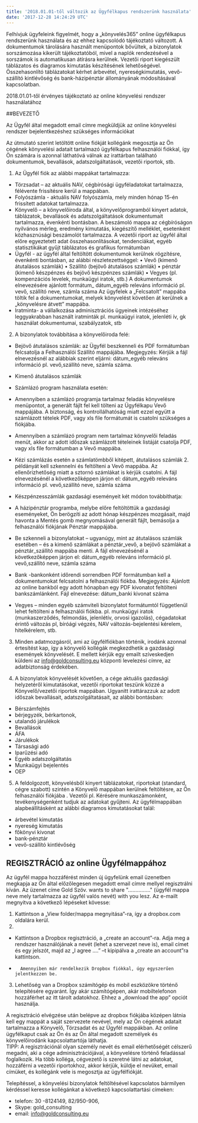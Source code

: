 ```yaml
---
title: '2018.01.01-től változik az Ügyfélkapus rendszerünk használata'
date: '2017-12-28 14:24:29 UTC'
---
```


Felhívjuk ügyfeleink figyelmét, hogy a „könyvelés365” online ügyfélkapus rendszerünk használata és az ehhez kapcsolódó tájékoztató változott. A dokumentumok tárolására használt menüpontok bővültek, a bizonylatok sorszámozása kikerült tájékoztatóból, mivel a naplók rendezésével a sorszámok is automatikusan átírásra kerülnek. Vezetői riport kiegészült táblázatos és diagramos kimutatás készítésének lehetőségével. Összehasonlító táblázatokat kérhet  árbevétel, nyereségkimutatás, vevő-szállító kintlévőség és bank-házipénztár állományának módosításával kapcsolatban.

2018.01.01-től érvényes tájékoztató az online könyvelési rendszer használatához

##BEVEZETŐ

Az Ügyfél által megadott email címre megküldjük az online könyvelési rendszer bejelentkezéshez szükséges információkat

Az útmutató szerint letöltött online fiókját  kollégánk  megosztja az Ön cégének könyvelési adatait tartalmazó ügyfélkapus felhasználói fiókkal, így Ön számára is azonnal láthatóvá válnak az irattárban található dokumentumok, bevallások, adatszolgáltatások, vezetői riportok, stb.

1. Az Ügyfél fiók az alábbi mappákat tartalmazza:
- Törzsadat – az aktuális NAV, cégbírósági ügyféladatokat tartalmazza, félévente frissítésre kerül a mappában.
-  Folyószámla  -  aktuális NAV folyószámla, mely minden hónap 15-én frissített adatokat tartalmazza.
- Könyvelő – a könyvelőiroda által, a könyvelőprogramból kinyert adatok, táblázatok, bevallások és adatszolgáltatások dokumentumait tartalmazza, évenkénti bontásban.  A beszámoló mappa az cégbíróságon nyilvános mérleg, eredmény kimutatás, kiegészítő melléklet, esetenként közhasznúsági beszámolót tartalmazza.
A vezetői riport az ügyfél által előre egyeztetett adat összehasonlításokat, tendenciákat, egyéb statisztikákat gyűjt táblázatos és grafikus formátumban
- Ügyfél -  az ügyfél által feltöltött dokumentumok kerülnek rögzítésre, évenkénti bontásban,  az alábbi részletezettséggel:
•	Vevő (kimenő átutalásos számlák)
•	Szállító (bejövő átutalásos számlák)
•	pénztár (kimenő készpénzes és bejövő készpénzes számlák)
•	Vegyes (pl. kompenzációs levelek, munkaügyi iratok, stb.)
A dokumentumok elnevezésére ajánlott formátum_ dátum_egyéb releváns információ pl. vevő, szállító neve, számla száma
Az ügyfelek a „Felcsatolt” mappába töltik fel a dokumentumokat, melyek könyvelést követően át kerülnek a „könyvelésre átvett” mappába.
-	Iratminta- a vállalkozása adminisztrációs ügyeinek intézéséhez leggyakrabban használt iratminták pl. munkaügyi iratok, jelenléti ív, gk használat dokumentumai, szabályzatok, stb


2. A bizonylatok továbbítása a könyvelőiroda felé:
-	Bejövő átutalásos számlák:  az  Ügyfél beszkenneli és PDF formátumban felcsatolja a Felhasználói Szállító mappájába. Megjegyzés: Kérjük a fájl elnevezésnél az alábbiak szerint eljárni: dátum_egyéb releváns információ pl. vevő,szállító neve, számla száma.
-	Kimenő átutalásos számlák
-	Számlázó program használata esetén:  
-	Amennyiben a számlázó programja tartalmaz feladás könyvelésre  menüpontot,  a generált fájlt fel kell tölteni az Ügyfélkapu Vevő mappájába. A biztonság, és kontrollálhatóság miatt ezzel együtt a számlázott tételek PDF, vagy xls file formátumát is csatolni szükséges a fiókjába.
-	Amennyiben a számlázó program nem tartalmaz könyvelői feladás menüt, akkor az  adott időszak számlázott tételeinek  listáját csatolja PDF, vagy xls file formátumban a Vevő  mappába.
-	Kézi számlázás esetén a számlatömbből kitépett, átutalásos számlák 2. példányát kell szkennelni és feltölteni  a Vevő mappába. Az ellenőrizhetőség miatt a sztornó számlákat is kérjük csatolni. A fájl elnevezésénél a következőképpen járjon el: dátum_egyéb releváns információ pl. vevő,szállító neve, számla száma

-	Készpénzesszámlák gazdasági eseményeit két módon továbbíthatja:
-	A  házipénztár programba, melybe előre feltöltöttük a gazdasági eseményeket, Ön berögzíti az adott hónap készpénzes mozgásait, majd havonta a Mentés gomb megnyomásával generált fájlt, bemásolja a  felhasználói fiókjának Pénztár mappájába.
-	Be szkenneli a bizonylatokat – ugyanúgy, mint az átutalásos számlák esetében – és a kimenő számlákat a pénztár_vevő, a bejövő számlákat a pénztár_szállító mappába menti. A fájl elnevezésénél a következőképpen járjon el: dátum_egyéb releváns információ pl. vevő,szállító neve, számla száma

-	Bank  -bankonként időrendi sorrendben PDF formátumban kell a dokumentumokat felcsatolni a felhasználói fiókba. Megjegyzés: Ajánlott az online bankból egy adott hónapban egy PDF kivonatot feltölteni bankszámlánként. Fájl elnevezése: dátum_banki kivonat száma
-	Vegyes – minden egyéb számviteli bizonylatot formátumtól függetlenül lehet feltölteni a felhasználói fiókba. pl. munkaügyi iratok (munkaszerződés, felmondás, jelenlétív, orvosi igazolás), cégadatokat érintő változás pl, bíróági végzés, NAV változás-bejelentési kérelem, hitelkérelem, stb.

3.	Minden adatmozgásról, ami az ügyfélfiókban történik, irodánk azonnal értesítést kap,   így a könyvelő kollégák  megkezdhetik a gazdasági események könyvelését.  E mellett kérjük egy emailt szíveskedjen küldeni az info@goldconsulting.eu központi levelezési címre, az adatbiztonság érdekében.

4.	A bizonylatok könyvelését követően, a cége aktuális gazdasági helyzetéről kimutatásokat, vezetői riportokat teszünk közzé a Könyvelő/vezetői riportok mappában.  Ugyanitt irattárazzuk az adott időszak bevallásait, adatszolgáltatásait, az alábbi bontásban:
-	Bérszámfejtés
-	bérjegyzék, bérkartonok,
-	utalandó járulékok
-	Bevallások
-	ÁFA
-	Járulékok
-	Társasági adó
-	Iparűzési adó
-	Egyéb adatszolgáltatás
-	Munkaügyi bejelentés
-	OEP

5.	A feldolgozott, könyvelésből kinyert táblázatokat, riportokat (standard, cégre szabott) szintén a Könyvelő mappában kerülnek feltöltésre, az Ön felhasználói fiókjába . Vezetői pl. Kérésére munkaszámonként, tevékenységenként tudjuk az adatokat gyűjteni.  Az ügyfélmappában alapbeállításként az alábbi diagramos kimutatásokat talál:
-	árbevétel kimutatás
-	nyereség kimutatás
-	főkönyvi kivonat
-	bank-pénztár
-	vevő-szállító kintlévőség



## REGISZTRÁCIÓ az online Ügyfélmappához
Az ügyfél mappa hozzáférést minden új ügyfelünk email üzenetben megkapja az Ön által előzőlegesen megadott email címre mellyel regisztrálni kíván. Az üzenet címe Gold Szöv. wants to share "……………" (ügyfél mappa neve mely tartalmazza az ügyfél valós nevét) with you lesz.
Az e-mailt megnyitva a következő lépéseket kövesse:

1.	Kattintson a „View folder/mappa megnyitása”-ra, így a dropbox.com oldalára kerül.
2.
-	Kattintson a Dropbox regisztráció, a „create an account”-ra. Adja meg a rendszer használójának a nevét (lehet a szervezet neve is), email címet és egy jelszót, majd az „I agree ….” –t kipipálva a „create an account”ra kattintson.
-		Amennyiben már rendelkezik Dropbox fiókkal, úgy egyszerűen jelentkezzen be.

3.	Lehetőség van a Dropbox számítógép és mobil eszközökre történő telepítésére egyaránt. Így akár számítógépen, akár mobiltelefonon hozzáférhet az itt tárolt adatokhoz.  Ehhez a „download the app” opciót használja.

A regisztráció elvégzése után belépve az dropbox fiókjába középen látnia kell egy mappát a saját szervezete nevével, mely az Ön cégének adatait tartalmazza a Könyvelő, Törzsadat és az Ügyfél mappákban. Az online ügyfélkaput csak az Ön és az Ön által megadott személyek és könyvelőirodánk kapcsolattartója láthatja.  
TIPP: A regisztrációnál olyan személy nevét és email elérhetőségét célszerű megadni, aki a cége adminisztrációjával, a könyvelésre történő feladással foglalkozik. Ha több kolléga, cégvezető is szeretné látni az adatokat, hozzáférni a vezetői riportokhoz, akkor kérjük, küldje el nevüket, email  címüket, és kollégánk vele is megosztja az ügyfélfiókját.

Telepítéssel, a könyvelési bizonylatok feltöltésével kapcsolatos bármilyen kérdéssel keresse kollégánkat a következő kapcsolattartási címeken:

- telefon: 30 -8124149, 82/950-906,
- Skype: gold_consulting
- email: info@goldconsulting.eu

